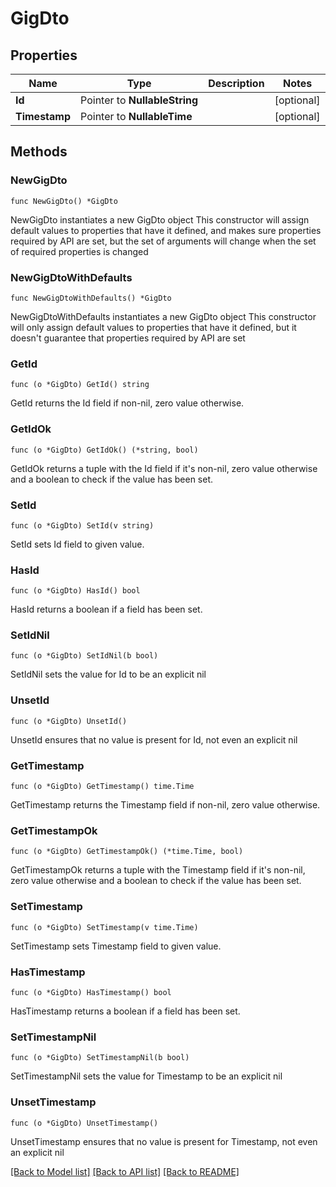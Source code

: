 # GigDto

## Properties

Name | Type | Description | Notes
------------ | ------------- | ------------- | -------------
**Id** | Pointer to **NullableString** |  | [optional] 
**Timestamp** | Pointer to **NullableTime** |  | [optional] 

## Methods

### NewGigDto

`func NewGigDto() *GigDto`

NewGigDto instantiates a new GigDto object
This constructor will assign default values to properties that have it defined,
and makes sure properties required by API are set, but the set of arguments
will change when the set of required properties is changed

### NewGigDtoWithDefaults

`func NewGigDtoWithDefaults() *GigDto`

NewGigDtoWithDefaults instantiates a new GigDto object
This constructor will only assign default values to properties that have it defined,
but it doesn't guarantee that properties required by API are set

### GetId

`func (o *GigDto) GetId() string`

GetId returns the Id field if non-nil, zero value otherwise.

### GetIdOk

`func (o *GigDto) GetIdOk() (*string, bool)`

GetIdOk returns a tuple with the Id field if it's non-nil, zero value otherwise
and a boolean to check if the value has been set.

### SetId

`func (o *GigDto) SetId(v string)`

SetId sets Id field to given value.

### HasId

`func (o *GigDto) HasId() bool`

HasId returns a boolean if a field has been set.

### SetIdNil

`func (o *GigDto) SetIdNil(b bool)`

 SetIdNil sets the value for Id to be an explicit nil

### UnsetId
`func (o *GigDto) UnsetId()`

UnsetId ensures that no value is present for Id, not even an explicit nil
### GetTimestamp

`func (o *GigDto) GetTimestamp() time.Time`

GetTimestamp returns the Timestamp field if non-nil, zero value otherwise.

### GetTimestampOk

`func (o *GigDto) GetTimestampOk() (*time.Time, bool)`

GetTimestampOk returns a tuple with the Timestamp field if it's non-nil, zero value otherwise
and a boolean to check if the value has been set.

### SetTimestamp

`func (o *GigDto) SetTimestamp(v time.Time)`

SetTimestamp sets Timestamp field to given value.

### HasTimestamp

`func (o *GigDto) HasTimestamp() bool`

HasTimestamp returns a boolean if a field has been set.

### SetTimestampNil

`func (o *GigDto) SetTimestampNil(b bool)`

 SetTimestampNil sets the value for Timestamp to be an explicit nil

### UnsetTimestamp
`func (o *GigDto) UnsetTimestamp()`

UnsetTimestamp ensures that no value is present for Timestamp, not even an explicit nil

[[Back to Model list]](../README.md#documentation-for-models) [[Back to API list]](../README.md#documentation-for-api-endpoints) [[Back to README]](../README.md)


